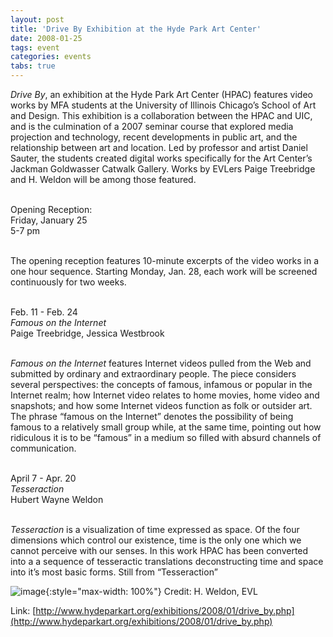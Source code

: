 ```yaml
---
layout: post
title: 'Drive By Exhibition at the Hyde Park Art Center'
date: 2008-01-25
tags: event
categories: events
tabs: true
---
```


<em>Drive By</em>, an exhibition at the Hyde Park Art Center (HPAC) features video works by MFA students at the University of Illinois Chicago&rsquo;s School of Art and Design. This exhibition is a collaboration between the HPAC and UIC, and is the culmination of a 2007 seminar course that explored media projection and technology, recent developments in public art, and the relationship between art and location. Led by professor and artist Daniel Sauter, the students created digital works specifically for the Art Center&rsquo;s Jackman Goldwasser Catwalk Gallery. Works by EVLers Paige Treebridge and H. Weldon will be among those featured.<br><br>

Opening Reception:<br>
Friday, January 25<br>
5-7 pm<br><br>

The opening reception features 10-minute excerpts of the video works in a one hour sequence. Starting Monday, Jan. 28, each work will be screened continuously for two weeks.<br><br>

Feb. 11 - Feb. 24<br>
<em>Famous on the Internet</em><br>
Paige Treebridge, Jessica Westbrook<br><br>

<em>Famous on the Internet</em> features Internet videos pulled from the Web and submitted by ordinary and extraordinary people. The piece considers several perspectives: the concepts of famous, infamous or popular in the Internet realm; how Internet video relates to home movies, home video and snapshots; and how some Internet videos function as folk or outsider art. The phrase &ldquo;famous on the Internet&rdquo; denotes the possibility of being famous to a relatively small group while, at the same time, pointing out how ridiculous it is to be &ldquo;famous&rdquo; in a medium so filled with absurd channels of communication.<br><br>

April 7 - Apr. 20<br>
<em>Tesseraction</em><br>
Hubert Wayne Weldon<br><br>

<em>Tesseraction</em> is a visualization of time expressed as space. Of the four dimensions which control our existence, time is the only one which we cannot perceive with our senses. In this work HPAC has been converted into a a sequence of tesseractic translations deconstructing time and space into it&rsquo;s most basic forms.
Still from &ldquo;Tesseraction&rdquo;

![image](https://www.evl.uic.edu/output/originals/tesseraction.jpg-srcw.jpg){:style="max-width: 100%"}
Credit: H. Weldon, EVL


Link: [http://www.hydeparkart.org/exhibitions/2008/01/drive_by.php](http://www.hydeparkart.org/exhibitions/2008/01/drive_by.php)

